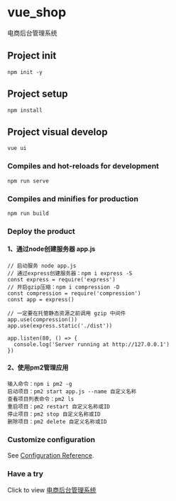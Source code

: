# vue_shop
电商后台管理系统

## Project init
```
npm init -y
```

## Project setup
```
npm install
```

## Project visual develop
```
vue ui
```

### Compiles and hot-reloads for development
```
npm run serve
```

### Compiles and minifies for production
```
npm run build
```

### Deploy the product

#### 1、通过node创建服务器 app.js
```
// 启动服务 node app.js
// 通过express创建服务器：npm i express -S
const express = require('express')
// 开启gzip压缩：npm i compression -D
const compression = require('compression')
const app = express()

// 一定要在托管静态资源之前调用 gzip 中间件
app.use(compression())
app.use(express.static('./dist'))

app.listen(80, () => {
  console.log('Server running at http://127.0.0.1')
})
```
#### 2、使用pm2管理应用
```
输入命令：npm i pm2 -g
启动项目：pm2 start app.js --name 自定义名称
查看项目列表命令：pm2 ls
重启项目：pm2 restart 自定义名称或ID
停止项目：pm2 stop 自定义名称或ID
删除项目：pm2 delete 自定义名称或ID
```

### Customize configuration
See [Configuration Reference](https://cli.vuejs.org/config/).

### Have a try
Click to view [电商后台管理系统](http://shop.liulongbin.top/)
